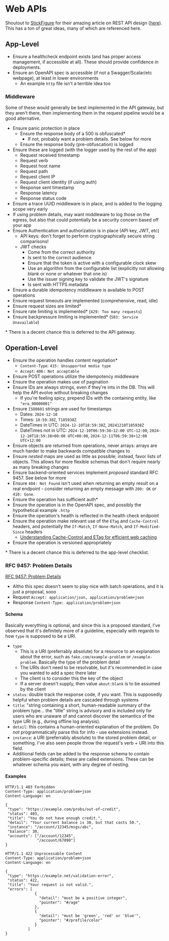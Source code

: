 # Web APIs

Shoutout to [StickFigure](https://github.com/stickfigure) for their amazing
article on REST API design
([here](https://github.com/stickfigure/blog/wiki/How-to-%28and-how-not-to%29-design-REST-APIs)).
This has a ton of great ideas, many of which are referenced here.

## App-Level

- Ensure a healthcheck endpoint exists (and has proper access management, if
accessible at all). These should provide confidence in deployments.
- Ensure an OpenAPI spec is accessible (if not a Swagger/Scalar/etc webpage), at
least in lower environments
    - An example `http` file isn't a terrible idea too

### Middleware

Some of these would generally be best implemented in the API gateway, but they
aren't there, then implementing them in the request pipeline would be a good
alternative.

- Ensure panic protection in place
    - Ensure the response body of a 500 is obfuscated*
        - If not, probably want a problem details. See below for more
    - Ensure the response body (pre-obfuscation) is logged
- Ensure these are logged (with the logger used by the rest of the app)
    - Request received timestamp
    - Request verb
    - Request host name
    - Request path
    - Request client IP
    - Request client identity (if using auth)
    - Response sent timestamp
    - Response latency
    - Response status code
- Ensure a trace UUID middleware is in place, and is added to the logging scope
very early
- If using problem details, may want middleware to log those on the egress, but
  also that could potentially be a security concern based off your app
- Ensure Authentication and authorization is in place (API key, JWT, etc)
    - API keys: don't forget to perform cryptographically secure string comparisons!
    - JWT checks
        - Come from the correct authority
        - Is sent to the correct audience
        - Ensure that the token is active with a configurable clock skew
        - Use an algorithm from the configurable list (explicitly not allowing
        blank or none or whatever that one is)
        - Use the issuer signing key to validate the JWT's signature
        - Is sent with HTTPS metadata
- Ensure a durable idempotency middleware is available to POST operations
- Ensure request timeouts are implemented (comprehensive, read, idle)
- Ensure request sizes are limited*
- Ensure rate limiting is implemented* (`429: Too many requests`)
- Ensure backpressure limiting is implemented* (`503: Service Unavailable`)

\* There is a decent chance this is deferred to the API gateway.

## Operation-Level

- Ensure the operation handles content negotiation*
    - `Content-Type`: `415: Unsupported media type`
    - `Accept`: `406: Not acceptable`
- Ensure POST operations utilize the idempotency middleware
- Ensure the operation makes use of pagination
- Ensure IDs are always strings, even if they're ints in the DB. This will help
the API evolve without breaking changes
    - If you're feeling spicy, prepend IDs with the containing entity, like
    `"era_00000001"`
- Ensure `ISO8601` strings are used for timestamps
    - Dates: `2024-12-10`
    - Times: `18:59:38Z`, `T185938Z`
    - DateTimes in UTC: `2024-12-10T18:59:38Z`, `20241210T185938Z`
    - DateTimes not in UTC: `2024-12-10T06:59:38−12:00 UTC−12:00`,
    `2024-12-10T18:59:38+00:00 UTC+00:00`, `2024-12-11T06:59:38+12:00 UTC+12:00`
- Ensure objects are returned from operations, never arrays: arrays are much
harder to make backwards compatible changes to
- Ensure *nested* maps are used as little as possible; instead, favor lists of
objects. This allows for more flexible schemas that don't require nearly as many
breaking changes
- Ensure backend-oriented services implement *proposed* standard RFC 9457. See
below for more
- Ensure `404: Not Found` isn't used when returning an empty result on a real
endpoint - consider returning an empty message with `200: OK` or `410: Gone`.
- Ensure the operation has sufficient auth*
- Ensure the operation is in the OpenAPI spec, and possibly the hypothetical
example `.http`
- Ensure the operation's health is reflected in the health check endpoint
- Ensure the operation make relevant use of the `ETag` and `Cache-Control`
headers, and potentially the `If-Match`, `If-None-Match`, and
`If-Modified-Since` headers
    - [Understanding Cache-Control and ETag for efficient web caching](https://dev.to/andreasbergstrom/understanding-cache-control-and-etag-for-efficient-web-caching-2nf5)
- Ensure the operation is versioned appropriately

\* There is a decent chance this is deferred to the app-level checklist.

### RFC 9457: Problem Details

[RFC 9457: Problem Details](https://www.rfc-editor.org/rfc/rfc9457.html)

- Altho this spec doesn't seem to play nice with batch operations, and it is
  just a proposal, sooo
- Request `Accept: application/json, application/problem+json`
- Response `Content-Type: application/problem+json`

#### Schema

Basically everything is optional, and since this is a proposed standard, I've
observed that it's definitely more of a guideline, especially with regards to
how `type` is supposed to be a URI.

- `type`
    - This is a URI (preferrably absolute) for a resource to an
    explanation about the error, such as `fake.com/example-problem` or
    `/example-problem`. Basically the type of the problem detail
    - The URIs don't need to be resolvable, but it's recommended in case you
    wanted to add a spec there later
    - The client is to consider this the key of the object
    - If a server doesn't supply, then value `about:blank` is to be assumed by
    the client
- `status`: double track the response code, if you want. This is supposedly
helpful when problem details are cascaded through systems
- `title`: "string containing a short, human-readable summary of the problem
type... the "title" string is advisory and is included only for users who are
unaware of and cannot discover the semantics of the type URI (e.g., during
offline log analysis).
- `detail`: this contains a human-oriented explanation of the problem.
Do *not* programmatically parse this for info - use extensions instead.
- `instance`: a URI (preferrably absolute) to the stored problem detail, or
something. I've also seen people throw the request's verb + URI into this field.
- Additional fields can be added to the response schema to contain
problem-specific details; these are called extensions. These can be whatever
schema you want, with any degree of nesting.

#### Examples

```http
HTTP/1.1 403 Forbidden
Content-Type: application/problem+json
Content-Language: en

{
 "type": "https://example.com/probs/out-of-credit",
 "status": 403,
 "title": "You do not have enough credit.",
 "detail": "Your current balance is 30, but that costs 50.",
 "instance": "/account/12345/msgs/abc",
 "balance": 30,
 "accounts": ["/account/12345",
              "/account/67890"]
}
```

```http
HTTP/1.1 422 Unprocessable Content
Content-Type: application/problem+json
Content-Language: en

{
 "type": "https://example.net/validation-error",
 "status": 422,
 "title": "Your request is not valid.",
 "errors": [
             {
               "detail": "must be a positive integer",
               "pointer": "#/age"
             },
             {
               "detail": "must be 'green', 'red' or 'blue'",
               "pointer": "#/profile/color"
             }
          ]
}
```


